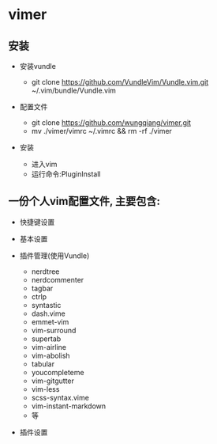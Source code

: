 # vimer

## 安装

- 安装vundle
  - git clone https://github.com/VundleVim/Vundle.vim.git ~/.vim/bundle/Vundle.vim

- 配置文件
  - git clone https://github.com/wungqiang/vimer.git
  - mv ./vimer/vimrc ~/.vimrc && rm -rf ./vimer

- 安装
  - 进入vim
  - 运行命令:PluginInstall

## 一份个人vim配置文件, 主要包含:

- 快捷键设置

- 基本设置

- 插件管理(使用Vundle)
  * nerdtree
  * nerdcommenter
  * tagbar
  * ctrlp
  * syntastic
  * dash.vime
  * emmet-vim
  * vim-surround
  * supertab
  * vim-airline
  * vim-abolish
  * tabular
  * youcompleteme
  * vim-gitgutter
  * vim-less
  * scss-syntax.vime
  * vim-instant-markdown
  * 等

- 插件设置
